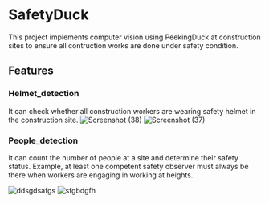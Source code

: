 # SafetyDuck
This project implements computer vision using PeekingDuck at construction sites to ensure all contruction works are done under safety condition.
## Features
### Helmet_detection
It can check whether all construction workers are wearing safety helmet in the construction site.
![Screenshot (38)](https://user-images.githubusercontent.com/124423670/216810959-e7809fde-355a-4862-a5d7-08567edd3a6d.png)
![Screenshot (37)](https://user-images.githubusercontent.com/124423670/216810941-df0c9d40-1582-4f61-a1c6-da8ae86e3450.png)
### People_detection
It can count the number of people at a site and determine their safety status. Example, at least one competent safety observer must always be there when workers are engaging in working at heights.

![ddsgdsafgs](https://user-images.githubusercontent.com/124423670/216811422-c60da4a5-e541-4afd-9983-2dec07e66d45.png)
![sfgbdgfh](https://user-images.githubusercontent.com/124423670/216811475-f5570d33-6e2c-4a80-8be0-ed3e70638632.png)
